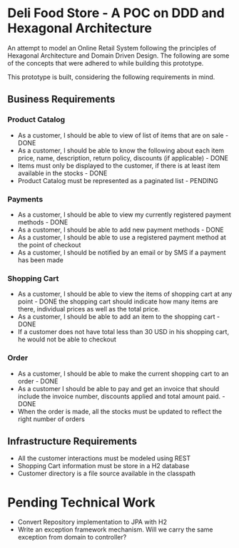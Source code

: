 # Deli Food Store - A POC on DDD and Hexagonal Architecture

An attempt to model an Online Retail System following the principles of Hexagonal Architecture and Domain Driven Design.
The following are some of the concepts that were adhered to while building this prototype.

This prototype is built, considering the following requirements in mind.

## Business Requirements

### Product Catalog
- As a customer, I should be able to view of list of items that are on sale - DONE
- As a customer, I should be able to know the following about each item 
  price, name, description, return policy, discounts (if applicable)  - DONE
- Items must only be displayed to the customer, if there is at least item available in the stocks - DONE
- Product Catalog must be represented as a paginated list - PENDING

### Payments
- As a customer, I should be able to view my currently registered payment methods - DONE
- As a customer, I should be able to add new payment methods - DONE
- As a customer, I should be able to use a registered payment method at the point of checkout
- As a customer, I should be notified by an email or by SMS if a payment has been made


### Shopping Cart
- As a customer, I should be able to view the items of shopping cart at any point - DONE
  the shopping cart should indicate how many items are there, individual prices as well as the 
  total price.
- As a customer, I should be able to add an item to the shopping cart - DONE
- If a customer does not have total less than 30 USD in his shopping cart, he would not be able to checkout

### Order
- As a customer, I should be able to make the current shopping cart to an order - DONE
- As a customer I should be able to pay and get an invoice that should include the invoice number, 
  discounts applied and total amount paid. - DONE
- When the order is made, all the stocks must be updated to reflect the right number of orders

## Infrastructure Requirements

- All the customer interactions must be modeled using REST
- Shopping Cart information must be store in a H2 database
- Customer directory is a file source available in the classpath


# Pending Technical Work

- Convert Repository implementation to JPA with H2 
- Write an exception framework mechanism. Will we carry the same exception from domain to controller? 

